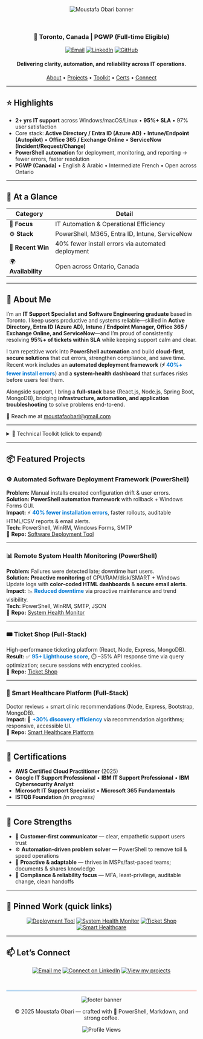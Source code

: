<!-- Banner -->
<p align="center">
  <img src="https://capsule-render.vercel.app/api?type=waving&color=0:0078D4,100:FF6F61&height=200&section=header&text=Moustafa%20Obari%20👋&fontSize=45&fontColor=ffffff&animation=fadeIn&fontAlignY=35&desc=IT%20Support%20Specialist%20•%20PowerShell%20Automation%20•%20M365/Entra/Intune&descAlignY=55&descAlign=50" alt="Moustafa Obari banner"/>
</p>

<br>

<h3 align="center">📍 Toronto, Canada | PGWP (Full-time Eligible)</h3>

<p align="center">
  <a href="mailto:moustafaobari@gmail.com"><img alt="Email" src="https://img.shields.io/badge/Email-D14836?style=for-the-badge&logo=gmail&logoColor=white"></a>
  <a href="https://linkedin.com/in/moustafaobari"><img alt="LinkedIn" src="https://img.shields.io/badge/LinkedIn-0077B5?style=for-the-badge&logo=linkedin&logoColor=white"></a>
  <a href="https://github.com/MoustafaObari"><img alt="GitHub" src="https://img.shields.io/badge/GitHub-181717?style=for-the-badge&logo=github&logoColor=white"></a>
</p>

<h4 align="center">Delivering clarity, automation, and reliability across IT operations.</h4>

<p align="center">
  <a href="#-about-me">About</a> •
  <a href="#-featured-projects">Projects</a> •
  <a href="#technical-toolkit">Toolkit</a> •
  <a href="#-certifications">Certs</a> •
  <a href="#-lets-connect">Connect</a>
</p>

---

## ⭐ Highlights
- **2+ yrs IT support** across Windows/macOS/Linux • **95%+ SLA** • 97% user satisfaction  
- Core stack: **Active Directory / Entra ID (Azure AD)** • **Intune/Endpoint (Autopilot)** • **Office 365 / Exchange Online** • **ServiceNow (Incident/Request/Change)**  
- **PowerShell automation** for deployment, monitoring, and reporting → fewer errors, faster resolution  
- **PGWP (Canada)** • English & Arabic • Intermediate French • Open across Ontario  

---

## 🔎 At a Glance
<p align="center">

| Category | Detail |
|-----------|---------|
| 🧠 **Focus** | IT Automation & Operational Efficiency |
| ⚙️ **Stack** | PowerShell, M365, Entra ID, Intune, ServiceNow |
| 🚀 **Recent Win** | 40% fewer install errors via automated deployment |
| 🌍 **Availability** | Open across Ontario, Canada |

</p>

---

## 🚀 About Me
I’m an **IT Support Specialist and Software Engineering graduate** based in Toronto. I keep users productive and systems reliable—skilled in **Active Directory, Entra ID (Azure AD), Intune / Endpoint Manager, Office 365 / Exchange Online, and ServiceNow**—and I’m proud of consistently resolving **95%+ of tickets within SLA** while keeping support calm and clear.

I turn repetitive work into **PowerShell automation** and build **cloud-first, secure solutions** that cut errors, strengthen compliance, and save time.  
Recent work includes an **automated deployment framework** (**⚡ <span style="color:#0078D4">40%+ fewer install errors</span>**) and a **system-health dashboard** that surfaces risks before users feel them.

Alongside support, I bring a **full-stack** base (React.js, Node.js, Spring Boot, MongoDB), bridging **infrastructure, automation, and application troubleshooting** to solve problems end-to-end.

📧 Reach me at [moustafaobari@gmail.com](mailto:moustafaobari@gmail.com)

---

<a id="technical-toolkit"></a>
<details><summary>🧠 Technical Toolkit (click to expand)</summary><br>

| Category | Tools |
|:--|:--|
| **IT Support & Systems** | `Active Directory`, `Entra ID / Azure AD`, `Intune / Endpoint Manager`, `Office 365 / Exchange Online`, `ServiceNow (Incident/Request/Change)` |
| **Automation & Scripting** | `PowerShell`, `Bash` *(reporting, bulk ops, compliance checks, scheduled tasks)* |
| **Cloud & DevOps** | `Azure`, `AWS (S3, EC2, RDS)`, `Docker`, `Kubernetes`, `GitHub Actions` |
| **Web Development** | `React.js`, `Node.js`, `Express.js`, `Spring Boot`, `Thymeleaf`, `REST APIs`, `JWT` |
| **Databases** | `MongoDB`, `MySQL`, `SQL Server`, `Oracle` |
| **Tools & Platforms** | `Git`, `Postman`, `VS Code`, `IntelliJ IDEA`, `Power BI`, `Jira`, `Wireshark` |

</details>

---

## 📦 Featured Projects

### ⚙️ Automated Software Deployment Framework (PowerShell)
**Problem:** Manual installs created configuration drift & user errors.  
**Solution:** **PowerShell automation framework** with rollback + Windows Forms GUI.  
**Impact:** ⚡ **<span style="color:#0078D4">40% fewer installation errors</span>**, faster rollouts, auditable HTML/CSV reports & email alerts.  
**Tech:** PowerShell, WinRM, Windows Forms, SMTP  
🔗 **Repo:** [Software Deployment Tool](https://github.com/MoustafaObari/SoftwareDeploymentTool)

---

### 📊 Remote System Health Monitoring (PowerShell)
**Problem:** Failures were detected late; downtime hurt users.  
**Solution:** **Proactive monitoring** of CPU/RAM/disk/SMART + Windows Update logs with **color-coded HTML dashboards** & **secure email alerts**.  
**Impact:** 📉 **<span style="color:#0078D4">Reduced downtime</span>** via proactive maintenance and trend visibility.  
**Tech:** PowerShell, WinRM, SMTP, JSON  
🔗 **Repo:** [System Health Monitor](https://github.com/MoustafaObari/SystemHealthMonitor)

---

### 🎟️ Ticket Shop (Full-Stack)
High-performance ticketing platform (React, Node, Express, MongoDB).  
**Result:** ✅ **<span style="color:#0078D4">95+ Lighthouse score</span>**, ⏱️ –35% API response time via query optimization; secure sessions with encrypted cookies.  
🔗 **Repo:** [Ticket Shop](https://github.com/MoustafaObari/ticketmaster)

---

### 🏥 Smart Healthcare Platform (Full-Stack)
Doctor reviews + smart clinic recommendations (Node, Express, Bootstrap, MongoDB).  
**Impact:** 🔎 **<span style="color:#0078D4">+30% discovery efficiency</span>** via recommendation algorithms; responsive, accessible UI.  
🔗 **Repo:** [Smart Healthcare Platform](https://github.com/MoustafaObari/healthcare-app)

---

## 🏅 Certifications
- **AWS Certified Cloud Practitioner** (2025)  
- **Google IT Support Professional** • **IBM IT Support Professional** • **IBM Cybersecurity Analyst**  
- **Microsoft IT Support Specialist** • **Microsoft 365 Fundamentals**  
- **ISTQB Foundation** *(in progress)*

---

## 🌟 Core Strengths
- 🤝 **Customer-first communicator** — clear, empathetic support users trust  
- ⚙️ **Automation-driven problem solver** — PowerShell to remove toil & speed operations  
- 🚀 **Proactive & adaptable** — thrives in MSPs/fast-paced teams; documents & shares knowledge  
- 🔐 **Compliance & reliability focus** — MFA, least-privilege, auditable change, clean handoffs

---

## 📌 Pinned Work (quick links)
<p align="center">
  <a href="https://github.com/MoustafaObari/SoftwareDeploymentTool"><img src="https://img.shields.io/badge/⚙️_Deployment_Tool-0078D4?style=for-the-badge&logo=powershell&logoColor=white" alt="Deployment Tool"></a>
  <a href="https://github.com/MoustafaObari/SystemHealthMonitor"><img src="https://img.shields.io/badge/📊_System_Health_Monitor-FF6F61?style=for-the-badge&logo=windows&logoColor=white" alt="System Health Monitor"></a>
  <a href="https://github.com/MoustafaObari/ticketmaster"><img src="https://img.shields.io/badge/🎟️_Ticket_Shop-F6C915?style=for-the-badge&logo=javascript&logoColor=black" alt="Ticket Shop"></a>
  <a href="https://github.com/MoustafaObari/healthcare-app"><img src="https://img.shields.io/badge/🏥_Smart_Healthcare-00A98F?style=for-the-badge&logo=node.js&logoColor=white" alt="Smart Healthcare"></a>
</p>

---

## 📫 Let’s Connect
<p align="center">
  <a href="mailto:moustafaobari@gmail.com"><img alt="Email me" src="https://img.shields.io/badge/Email_Me-FF6F61?style=for-the-badge&logo=gmail&logoColor=white"></a>
  <a href="https://linkedin.com/in/moustafaobari"><img alt="Connect on LinkedIn" src="https://img.shields.io/badge/Connect_on_LinkedIn-0077B5?style=for-the-badge&logo=linkedin&logoColor=white"></a>
  <a href="https://github.com/MoustafaObari"><img alt="View my projects" src="https://img.shields.io/badge/View_My_Projects-181717?style=for-the-badge&logo=github&logoColor=white"></a>
</p>

<br>

<hr style="height:1px;border:none;background:linear-gradient(90deg,#0078D4,#FF6F61);">

<p align="center">
  <img src="https://capsule-render.vercel.app/api?type=waving&color=0:FF6F61,100:0078D4&height=120&section=footer&text=💡⚡%20Turning%20IT%20challenges%20into%20automation%20that%20saves%20time%20and%20improves%20user%20experience.&fontSize=16&fontColor=ffffff&animation=fadeIn" alt="footer banner"/>
</p>

<p align="center">© 2025 Moustafa Obari — crafted with 💙 PowerShell, Markdown, and strong coffee.</p>

<p align="center">
  <img src="https://komarev.com/ghpvc/?username=MoustafaObari&label=Profile%20Views&color=0078D4&style=flat-square" alt="Profile Views"/>
</p>
